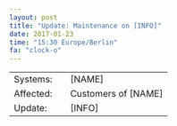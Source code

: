 ```yaml
---
layout: post
title: "Update: Maintenance on [INFO]"
date: 2017-01-23
time: "15:30 Europe/Berlin"
fa: "clock-o"
---
```


|                   |   |                                                                      |
|-------------------|---|----------------------------------------------------------------------|
| Systems:          |   | [NAME]                                                               |
| Affected:         |   | Customers of [NAME]                                                  |
| Update:           |   | [INFO]                                                               |
